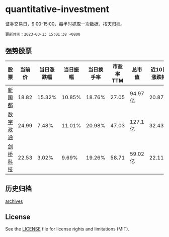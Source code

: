 # quantitative-investment

证券交易日，9:00-15:00，每半时抓取一次数据，按天[归档](archives)。

`更新时间：2023-03-13 15:01:38 +0800`

## 强势股票

|股票|当前价|当日涨跌幅|当日振幅|当日换手率|市盈率TTM|总市值|近10日涨跌幅|
|----|----|----|----|----|----|----|----|
|[新国都](https://xueqiu.com/S/SZ300130)|18.82|15.32%|10.85%|18.76%|27.05|94.97亿|20.87%|
|[数字政通](https://xueqiu.com/S/SZ300075)|24.99|7.48%|11.01%|20.98%|47.03|127.1亿|32.43%|
|[剑桥科技](https://xueqiu.com/S/SH603083)|22.53|3.02%|9.69%|19.26%|58.71|59.02亿|22.11%|

## 历史归档

[archives](archives)

## License

See the [LICENSE](LICENSE) file for license rights and limitations (MIT).